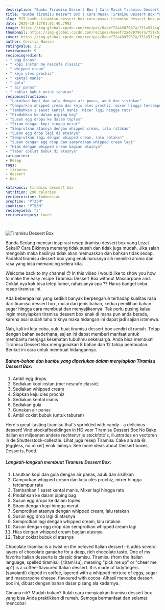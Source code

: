 ```yaml
---
description: "Bumbu Tiramisu Dessert Box | Cara Masak Tiramisu Dessert Box Yang Enak Dan Mudah"
title: "Bumbu Tiramisu Dessert Box | Cara Masak Tiramisu Dessert Box Yang Enak Dan Mudah"
slug: 525-bumbu-tiramisu-dessert-box-cara-masak-tiramisu-dessert-box-yang-enak-dan-mudah
date: 2020-10-12T01:02:40.799Z
image: https://img-global.cpcdn.com/recipes/6aeef72a4887967a/751x532cq70/tiramisu-dessert-box-foto-resep-utama.jpg
thumbnail: https://img-global.cpcdn.com/recipes/6aeef72a4887967a/751x532cq70/tiramisu-dessert-box-foto-resep-utama.jpg
cover: https://img-global.cpcdn.com/recipes/6aeef72a4887967a/751x532cq70/tiramisu-dessert-box-foto-resep-utama.jpg
author: Cecilia Hanson
ratingvalue: 3.2
reviewcount: 9
recipeingredient:
- " egg drops"
- " kopi instan me nescafe classic"
- " whipped cream"
- " keju oles prochiz"
- " kental manis"
- " gula"
- " air panas"
- " coklat bubuk untuk taburan"
recipeinstructions:
- "Larutkan kopi dan gula dengan air panas, aduk dan sisihkan"
- "Campurkan whipped cream dan keju oles prochiz, mixer hingga tercampur rata"
- "Tambahkan 1 saset kental manis. Mixer lagi hingga rata"
- "Pindahkan ke dalam piping bag"
- "Susun egg drops ke dalam toples"
- "Siram dengan kopi hingga merat"
- "Semprotkan atasnya dengan whipped cream, lalu ratakan"
- "Susun egg drop lagi di atasnya"
- "Semprotkan lagi dengan whipped cream, lalu ratakan"
- "Susun dengan egg drop dan semprotkan whipped cream lagi"
- "Hias dengan whipped cream bagian atasnya"
- "Tabur coklat bubuk di atasnya"
categories:
- Resep
tags:
- tiramisu
- dessert
- box

katakunci: tiramisu dessert box 
nutrition: 290 calories
recipecuisine: Indonesian
preptime: "PT35M"
cooktime: "PT53M"
recipeyield: "3"
recipecategory: Lunch

---
```



![Tiramisu Dessert Box](https://img-global.cpcdn.com/recipes/6aeef72a4887967a/751x532cq70/tiramisu-dessert-box-foto-resep-utama.jpg)

Bunda Sedang mencari inspirasi resep tiramisu dessert box yang Lezat Sekali? Cara Bikinnya memang tidak susah dan tidak juga mudah. Jika salah mengolah maka hasilnya tidak akan memuaskan dan bahkan tidak sedap. Padahal tiramisu dessert box yang enak harusnya sih memiliki aroma dan rasa yang bisa memancing selera kita.

Welcome back to my channel 😊 In this video I would like to show you how to make the easy recipe Tiramisu Dessert Box without Mascarpone and. Coklat nya kok bisa tetep lumer, rahasianya apa ?? Harus banget coba resep tiramisu ini.

Ada beberapa hal yang sedikit banyak berpengaruh terhadap kualitas rasa dari tiramisu dessert box, mulai dari jenis bahan, kedua pemilihan bahan segar hingga cara membuat dan menyajikannya. Tak perlu pusing kalau ingin menyiapkan tiramisu dessert box enak di mana pun anda berada, karena asal sudah tahu triknya maka hidangan ini dapat jadi sajian istimewa.


Nah, kali ini kita coba, yuk, buat tiramisu dessert box sendiri di rumah. Tetap dengan bahan sederhana, sajian ini dapat memberi manfaat untuk membantu menjaga kesehatan tubuhmu sekeluarga. Anda bisa membuat Tiramisu Dessert Box menggunakan 8 bahan dan 12 tahap pembuatan. Berikut ini cara untuk membuat hidangannya.

<!--inarticleads1-->

##### Bahan-bahan dan bumbu yang diperlukan dalam menyiapkan Tiramisu Dessert Box:

1. Ambil  egg drops
1. Sediakan  kopi instan (me: nescafe classic)
1. Sediakan  whipped cream
1. Siapkan  keju oles prochiz
1. Sediakan  kental manis
1. Sediakan  gula
1. Gunakan  air panas
1. Ambil  coklat bubuk (untuk taburan)


Here&#39;s great-tasting tiramisu that&#39;s sprinkled with candy - a delicious dessert! Vind stockafbeeldingen in HD voor Tiramisu Dessert Box No Bake Italian en miljoenen andere rechtenvrije stockfoto&#39;s, illustraties en vectoren in de Shutterstock-collectie. Lihat juga resep Tiramisu Cake ala ala 😆 (eggless, no mixer) enak lainnya. See more ideas about Dessert boxes, Desserts, Food. 

<!--inarticleads2-->

##### Langkah-langkah membuat Tiramisu Dessert Box:

1. Larutkan kopi dan gula dengan air panas, aduk dan sisihkan
1. Campurkan whipped cream dan keju oles prochiz, mixer hingga tercampur rata
1. Tambahkan 1 saset kental manis. Mixer lagi hingga rata
1. Pindahkan ke dalam piping bag
1. Susun egg drops ke dalam toples
1. Siram dengan kopi hingga merat
1. Semprotkan atasnya dengan whipped cream, lalu ratakan
1. Susun egg drop lagi di atasnya
1. Semprotkan lagi dengan whipped cream, lalu ratakan
1. Susun dengan egg drop dan semprotkan whipped cream lagi
1. Hias dengan whipped cream bagian atasnya
1. Tabur coklat bubuk di atasnya


Chocolate tiramisu is a twist on the beloved Italian dessert--it adds several layers of chocolate ganache for a deep, rich chocolate taste. One of my favorite Italian desserts is classic tiramisu. Tiramisu (from the Italian language, spelled tiramisù, [ˌtiramiˈsu], meaning &#34;pick me up&#34; or &#34;cheer me up&#34;) is a coffee-flavoured Italian dessert. It is made of ladyfingers (savoiardi) dipped in coffee, layered with a whipped mixture of eggs, sugar and mascarpone cheese, flavoured with cocoa. Alhasil mencoba dessert box ini, dibuat dengan bahan dasar pisang ala kadarnya. 

Gimana nih? Mudah bukan? Itulah cara menyiapkan tiramisu dessert box yang bisa Anda praktikkan di rumah. Semoga bermanfaat dan selamat mencoba!
